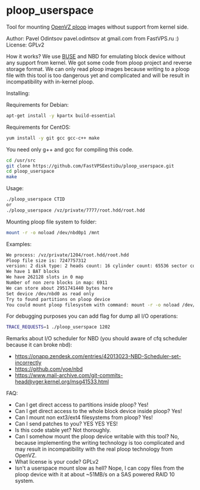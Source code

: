 ploop_userspace
===============

Tool for mounting [OpenVZ ploop](http://openvz.org/Ploop) images without support from kernel side.

Author: Pavel Odintsov pavel.odintsov at gmail.com from FastVPS.ru :)
License: GPLv2

How it works? We use [BUSE](https://github.com/acozzette/BUSE) and NBD for emulating block device without any support from kernel. We got some code from ploop project and reverse storage format. We can only read ploop images because writing to a ploop file with this tool is too dangerous yet and complicated and will be result in incompatibility with in-kernel ploop.

Installing:

Requirements for Debian:
```bash
apt-get install -y kpartx build-essential
```

Requirements for CentOS:
```bash
yum install -y git gcc gcc-c++ make
```

You need only g++ and gcc for compiling this code.
```bash
cd /usr/src
git clone https://github.com/FastVPSEestiOu/ploop_userspace.git
cd ploop_userspace
make
```

Usage:
```bash
./ploop_userspace CTID
or
./ploop_userspace /vz/private/7777/root.hdd/root.hdd
```

Mounting ploop file system to folder:
```bash
mount -r -o noload /dev/nbd0p1 /mnt
```

Examples:
```bash
We process: /vz/private/1204/root.hdd/root.hdd
Ploop file size is: 7247757312
version: 2 disk type: 2 heads count: 16 cylinder count: 65536 sector count: 2048 size in tracks: 16384 size in sectors: 33554432 disk in use: 1953459801 first block offset: 2048 flags: 0
We have 1 BAT blocks
We have 262128 slots in 0 map
Number of non zero blocks in map: 6911
We can store about 2951741440 bytes here
Set device /dev/nbd0 as read only
Try to found partitions on ploop device
You could mount ploop filesystem with command: mount -r -o noload /dev/nbd0p1 /mnt
```

For debugging purposes you can add flag for dump all I/O operations:
```bash
TRACE_REQUESTS=1 ./ploop_userspace 1202
```

Remarks about I/O scheduler for NBD (you should aware of cfq scheduler because it can broke nbd):
* https://onapp.zendesk.com/entries/42013023-NBD-Scheduler-set-incorrectly
* https://github.com/yoe/nbd
* https://www.mail-archive.com/git-commits-head@vger.kernel.org/msg41533.html


FAQ:
* Can I get direct access to partitions inside ploop? Yes!
* Can I get direct access to the whole block device inside ploop? Yes!
* Can I mount non ext3/ext4 filesystems from ploop? Yes!
* Can I send patches to you? YES YES YES!
* Is this code stable yet? Not thoroughly.
* Can I somehow mount the ploop device writable with this tool? No, because implementing the writing technology is too complicated and may result in incompatibility with the real ploop technology from OpenVZ.
* What license is your code? GPLv2
* Isn't a userspace mount slow as hell? Nope, I can copy files from the ploop device with it at about ~51MB/s on a SAS powered RAID 10 system.
